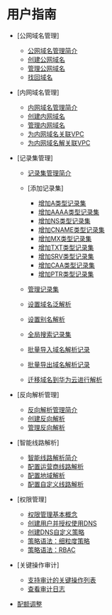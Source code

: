# 用户指南

-   [公网域名管理]
    -   [公网域名管理简介](公网域名管理简介.md)
    -   [创建公网域名](创建公网域名.md)
    -   [管理公网域名](管理公网域名.md)
    -   [找回域名](找回域名.md)

-   [内网域名管理]
    -   [内网域名管理简介](内网域名管理简介.md)
    -   [创建内网域名](创建内网域名.md)
    -   [管理内网域名](管理内网域名.md)
    -   [为内网域名关联VPC](为内网域名关联VPC.md)
    -   [为内网域名解关联VPC](为内网域名解关联VPC.md)

-   [记录集管理]
    -   [记录集管理简介](记录集管理简介.md)
    -   [添加记录集]
        -   [增加A类型记录集](增加A类型记录集.md)
        -   [增加AAAA类型记录集](增加AAAA类型记录集.md)
        -   [增加NS类型记录集](增加NS类型记录集.md)
        -   [增加CNAME类型记录集](增加CNAME类型记录集.md)
        -   [增加MX类型记录集](增加MX类型记录集.md)
        -   [增加TXT类型记录集](增加TXT类型记录集.md)
        -   [增加SRV类型记录集](增加SRV类型记录集.md)
        -   [增加CAA类型记录集](增加CAA类型记录集.md)
        -   [增加PTR类型记录集](增加PTR类型记录集.md)

    -   [管理记录集](管理记录集.md)
    -   [设置域名泛解析](设置域名泛解析.md)
    -   [设置别名解析](设置别名解析.md)
    -   [全局搜索记录集](全局搜索记录集.md)
    -   [批量导入域名解析记录](批量导入域名解析记录.md)
    -   [批量导出域名解析记录](批量导出域名解析记录.md)
    -   [迁移域名到华为云进行解析](迁移域名到华为云进行解析.md)

-   [反向解析管理]
    -   [反向解析管理简介](反向解析管理简介.md)
    -   [创建反向解析](创建反向解析.md)
    -   [管理反向解析](管理反向解析.md)

-   [智能线路解析]
    -   [智能线路解析简介](智能线路解析简介.md)
    -   [配置运营商线路解析](配置运营商线路解析.md)
    -   [配置地域解析](配置地域解析.md)
    -   [配置自定义线路解析](配置自定义线路解析.md)

-   [权限管理]
    -   [权限管理基本概念](权限管理基本概念.md)
    -   [创建用户并授权使用DNS](创建用户并授权使用DNS.md)
    -   [创建DNS自定义策略](创建DNS自定义策略.md)
    -   [策略语法：细粒度策略](策略语法-细粒度策略.md)
    -   [策略语法：RBAC](策略语法-RBAC.md)

-   [关键操作审计]
    -   [支持审计的关键操作列表](支持审计的关键操作列表.md)
    -   [查看审计日志](查看审计日志.md)

-   [配额调整](配额调整.md)
